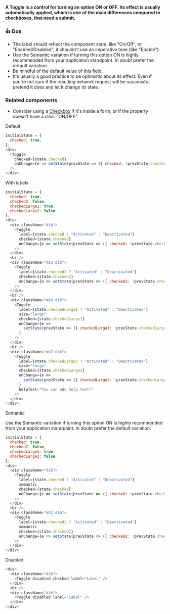 #### A Toggle is a control for turning an option ON or OFF. Its effect is usually automatically applied, which is one of the main differences compared to checkboxes, that need a submit.

### 👍 Dos
- The label should reflect the component state, like "On/Off", or "Enabled/Disabled", it shouldn't use an imperative tone (like "Enable").
- Use the Semantic variation if turning this option ON is highly recommended from your application standpoint. In doubt prefer the default variation.
- Be mindful of the default value of this field.
- It's usually a good practice to be optimistic about its effect. Even if you're not sure if the resulting network request will be successful, pretend it does and let it change its state.

### Related components
- Consider using a <a href="#checkbox">Checkbox</a> if it's inside a form, or if the property doesn't have a clear "ON/OFF".


Default

```js
initialState = {
  checked: true,
};
<div>
  <Toggle
    checked={state.checked}
    onChange={e => setState(prevState => ({ checked: !prevState.checked }))}
  />
</div>;
```

With labels

```js
initialState = {
  checked: true,
  checked2: false,
  checkedLarge1: true,
  checkedLarge2: false
};
<div>
  <div className="dib">
    <Toggle
      label={state.checked ? "Activated" : "Deactivated"}
      checked={state.checked}
      onChange={e => setState(prevState => ({ checked: !prevState.checked }))}
    />
  </div>
  <br />
  <div className="mt2 dib">
    <Toggle
      label={state.checked2 ? "Activated" : "Deactivated"}
      checked={state.checked2}
      onChange={e => setState(prevState => ({ checked2: !prevState.checked2 }))}
    />
  </div>
  <br />
  <div className="mt6 dib">
    <Toggle
      label={state.checkedLarge1 ? "Activated" : "Deactivated"}
      size="large"
      checked={state.checkedLarge1}
      onChange={e =>
        setState(prevState => ({ checkedLarge1: !prevState.checkedLarge1 }))
      }
    />
  </div>
  <br />
  <div className="mt2 dib">
    <Toggle
      label={state.checkedLarge2 ? "Activated" : "Deactivated"}
      size="large"
      checked={state.checkedLarge2}
      onChange={e =>
        setState(prevState => ({ checkedLarge2: !prevState.checkedLarge2 }))
      }
      helpText="You can add help text!"
    />
  </div>
</div>;
```

Semantic
 
Use the Semantic variation if turning this option ON is highly recommended from your application standpoint. In doubt prefer the default variation.

```js
initialState = {
  checked: true,
  checked2: false,
  checkedLarge1: true,
  checkedLarge2: false
};
<div>
  <div className="dib">
    <Toggle
      label={state.checked ? "Activated" : "Deactivated"}
      semantic
      checked={state.checked}
      onChange={e => setState(prevState => ({ checked: !prevState.checked }))}
    />
  </div>
  <br />
  <div className="mt2 dib">
    <Toggle
      label={state.checked2 ? "Activated" : "Deactivated"}
      semantic
      checked={state.checked2}
      onChange={e => setState(prevState => ({ checked2: !prevState.checked2 }))}
    />
  </div>
</div>;
```

Disabled

```js
<div>
  <div className="dib">
    <Toggle disabled checked label="Label" />
  </div>
  <br />
  <div className="dib">
    <Toggle disabled label="Label" />
  </div>
</div>
```
